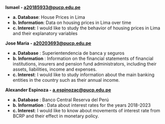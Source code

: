 **Ismael - a20185933@pucp.edu.pe**
* **a. Database**: House Prices in Lima
* **b. Information**: Data on housing prices in Lima over time
* **c. Interest**: I would like to study the behavior of housing prices in Lima and their explanatory variables

**Jose Maria - a20203693@pucp.edu.pe**
* **a. Database** : Superientendencia de banca y seguros
* **b. Information** : Information on the financial statements of financial institutions, insurers and pension fund administrators, including their assets, liabilities, income and expenses.
* **c. Interest**: I would like to study information about the main banking entities in the country such as their annual income.

**Alexander Espinoza - a.espinozac@pucp.edu.pe**
* **a. Database** : Banco Central Reserva del Perú
* **b. Information** : Data about interest rates for the years 2018-2023
* **c. Interest**: I would like to know about movements of interest rate from BCRP and their effect in monetary policy. 
